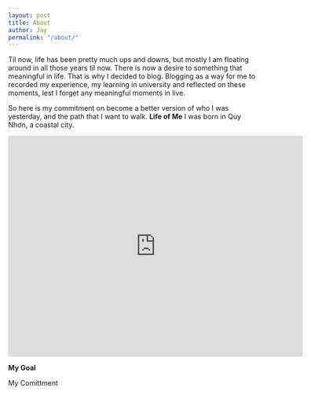 ```yaml
---
layout: post
title: About
author: Jay
permalink: "/about/"
---
```

Til now, life has been pretty much ups and downs, but mostly I am floating around in all those years til now. There is now a desire to something that meaningful in life. That is why I decided to blog. Blogging as a way for me to recorded my experience, my learning in university and reflected on these moments, lest I forget any meaningful moments in live.

So here is my commitment on become a better version of who I was yesterday, and the path that I want to walk.
**Life of Me**
I was born in Quy Nhơn, a coastal city.
<iframe src="https://www.google.com/maps/embed?pb=!1m18!1m12!1m3!1d7859815.429666703!2d101.39958919167208!3d15.867079164368835!2m3!1f0!2f0!3f0!3m2!1i1024!2i768!4f13.1!3m3!1m2!1s0x316f6c65736eabd9%3A0xd362348e5af3d559!2sQui+Nh%C6%A1n%2C+Binh+Dinh+Province%2C+Vietnam!5e0!3m2!1sen!2suk!4v1527622014958" width="600" height="450" frameborder="0" style="border:0" allowfullscreen></iframe>


**My Goal**

My Comittment

 

 

 